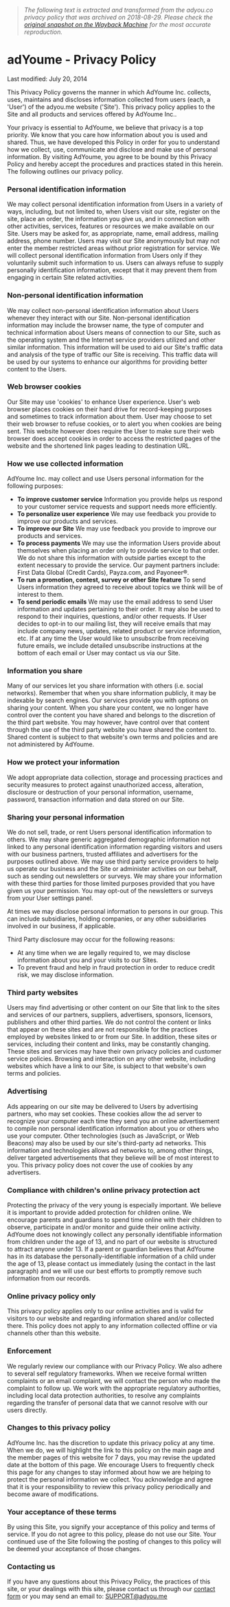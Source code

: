 > *The following text is extracted and transformed from the adyou.co privacy policy that was archived on 2018-08-29. Please check the [original snapshot on the Wayback Machine](https://web.archive.org/web/20180829022210id_/http%3A//adyou.co/privacy) for the most accurate reproduction.*

# adYoume - Privacy Policy

Last modified: July 20, 2014

This Privacy Policy governs the manner in which AdYoume Inc. collects, uses, maintains and discloses information collected from users (each, a 'User') of the adyou.me website ('Site'). This privacy policy applies to the Site and all products and services offered by AdYoume Inc.. 

Your privacy is essential to AdYoume, we believe that privacy is a top priority. We know that you care how information about you is used and shared. Thus, we have developed this Policy in order for you to understand how we collect, use, communicate and disclose and make use of personal information. By visiting AdYoume, you agree to be bound by this Privacy Policy and hereby accept the procedures and practices stated in this herein. The following outlines our privacy policy. 

### Personal identification information

We may collect personal identification information from Users in a variety of ways, including, but not limited to, when Users visit our site, register on the site, place an order, the information you give us, and in connection with other activities, services, features or resources we make available on our Site. Users may be asked for, as appropriate, name, email address, mailing address, phone number. Users may visit our Site anonymously but may not enter the member restricted areas without prior registration for service. We will collect personal identification information from Users only if they voluntarily submit such information to us. Users can always refuse to supply personally identification information, except that it may prevent them from engaging in certain Site related activities. 

### Non-personal identification information

We may collect non-personal identification information about Users whenever they interact with our Site. Non-personal identification information may include the browser name, the type of computer and technical information about Users means of connection to our Site, such as the operating system and the Internet service providers utilized and other similar information. This information will be used to aid our Site's traffic data and analysis of the type of traffic our Site is receiving. This traffic data will be used by our systems to enhance our algorithms for providing better content to the Users. 

### Web browser cookies

Our Site may use 'cookies' to enhance User experience. User's web browser places cookies on their hard drive for record-keeping purposes and sometimes to track information about them. User may choose to set their web browser to refuse cookies, or to alert you when cookies are being sent. This website however does require the User to make sure their web browser does accept cookies in order to access the restricted pages of the website and the shortened link pages leading to destination URL. 

### How we use collected information

AdYoume Inc. may collect and use Users personal information for the following purposes:

  * **To improve customer service** Information you provide helps us respond to your customer service requests and support needs more efficiently. 
  * **To personalize user experience** We may use feedback you provide to improve our products and services. 
  * **To improve our Site** We may use feedback you provide to improve our products and services. 
  * **To process payments** We may use the information Users provide about themselves when placing an order only to provide service to that order. We do not share this information with outside parties except to the extent necessary to provide the service. Our payment partners include: First Data Global (Credit Cards), Payza.com, and Payoneer®. 
  * **To run a promotion, contest, survey or other Site feature** To send Users information they agreed to receive about topics we think will be of interest to them. 
  * **To send periodic emails** We may use the email address to send User information and updates pertaining to their order. It may also be used to respond to their inquiries, questions, and/or other requests. If User decides to opt-in to our mailing list, they will receive emails that may include company news, updates, related product or service information, etc. If at any time the User would like to unsubscribe from receiving future emails, we include detailed unsubscribe instructions at the bottom of each email or User may contact us via our Site. 



### Information you share

Many of our services let you share information with others (i.e. social networks). Remember that when you share information publicly, it may be indexable by search engines. Our services provide you with options on sharing your content. When you share your content, we no longer have control over the content you have shared and belongs to the discretion of the third part website. You may however, have control over that content through the use of the third party website you have shared the content to. Shared content is subject to that website's own terms and policies and are not administered by AdYoume. 

### How we protect your information

We adopt appropriate data collection, storage and processing practices and security measures to protect against unauthorized access, alteration, disclosure or destruction of your personal information, username, password, transaction information and data stored on our Site. 

### Sharing your personal information

We do not sell, trade, or rent Users personal identification information to others. We may share generic aggregated demographic information not linked to any personal identification information regarding visitors and users with our business partners, trusted affiliates and advertisers for the purposes outlined above. We may use third party service providers to help us operate our business and the Site or administer activities on our behalf, such as sending out newsletters or surveys. We may share your information with these third parties for those limited purposes provided that you have given us your permission. You may opt-out of the newsletters or surveys from your User settings panel. 

At times we may disclose personal information to persons in our group. This can include subsidiaries, holding companies, or any other subsidiaries involved in our business, if applicable. 

Third Party disclosure may occur for the following reasons:

  * At any time when we are legally required to, we may disclose information about you and your visits to our Sites.
  * To prevent fraud and help in fraud protection in order to reduce credit risk, we may disclose information.



### Third party websites

Users may find advertising or other content on our Site that link to the sites and services of our partners, suppliers, advertisers, sponsors, licensors, publishers and other third parties. We do not control the content or links that appear on these sites and are not responsible for the practices employed by websites linked to or from our Site. In addition, these sites or services, including their content and links, may be constantly changing. These sites and services may have their own privacy policies and customer service policies. Browsing and interaction on any other website, including websites which have a link to our Site, is subject to that website's own terms and policies. 

### Advertising

Ads appearing on our site may be delivered to Users by advertising partners, who may set cookies. These cookies allow the ad server to recognize your computer each time they send you an online advertisement to compile non personal identification information about you or others who use your computer. Other technologies (such as JavaScript, or Web Beacons) may also be used by our site's third-party ad networks. This information and technologies allows ad networks to, among other things, deliver targeted advertisements that they believe will be of most interest to you. This privacy policy does not cover the use of cookies by any advertisers. 

### Compliance with children's online privacy protection act

Protecting the privacy of the very young is especially important. We believe it is important to provide added protection for children online. We encourage parents and guardians to spend time online with their children to observe, participate in and/or monitor and guide their online activity. AdYoume does not knowingly collect any personally identifiable information from children under the age of 13, and no part of our website is structured to attract anyone under 13. If a parent or guardian believes that AdYoume has in its database the personally-identifiable information of a child under the age of 13, please contact us immediately (using the contact in the last paragraph) and we will use our best efforts to promptly remove such information from our records. 

### Online privacy policy only

This privacy policy applies only to our online activities and is valid for visitors to our website and regarding information shared and/or collected there. This policy does not apply to any information collected offline or via channels other than this website. 

### Enforcement

We regularly review our compliance with our Privacy Policy. We also adhere to several self regulatory frameworks. When we receive formal written complaints or an email complaint, we will contact the person who made the complaint to follow up. We work with the appropriate regulatory authorities, including local data protection authorities, to resolve any complaints regarding the transfer of personal data that we cannot resolve with our users directly. 

### Changes to this privacy policy

AdYoume Inc. has the discretion to update this privacy policy at any time. When we do, we will highlight the link to this policy on the main page and the member pages of this website for 7 days, you may revise the updated date at the bottom of this page. We encourage Users to frequently check this page for any changes to stay informed about how we are helping to protect the personal information we collect. You acknowledge and agree that it is your responsibility to review this privacy policy periodically and become aware of modifications. 

### Your acceptance of these terms

By using this Site, you signify your acceptance of this policy and terms of service. If you do not agree to this policy, please do not use our Site. Your continued use of the Site following the posting of changes to this policy will be deemed your acceptance of those changes. 

### Contacting us

If you have any questions about this Privacy Policy, the practices of this site, or your dealings with this site, please contact us through our [contact form](http://adyou.co/contact) or you may send an email to: [SUPPORT@adyou.me](mailto:support@adyou.me)
